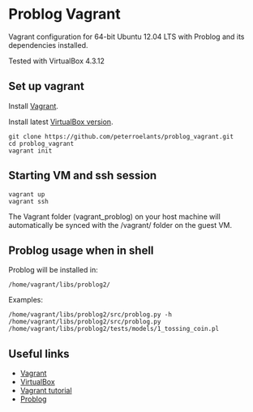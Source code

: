 Problog Vagrant
===============

Vagrant configuration for 64-bit Ubuntu 12.04 LTS with Problog and its dependencies installed.

Tested with VirtualBox 4.3.12

Set up vagrant
--------------

Install [Vagrant](http://www.vagrantup.com/downloads.html).

Install latest [VirtualBox version](https://www.virtualbox.org/wiki/Downloads).

    git clone https://github.com/peterroelants/problog_vagrant.git
    cd problog_vagrant
    vagrant init

Starting VM and ssh session
---------------------------

    vagrant up
    vagrant ssh

The Vagrant folder (vagrant_problog) on your host machine will automatically be synced with the /vagrant/ folder on the guest VM.


Problog usage when in shell
---------------------------

Problog will be installed in:

    /home/vagrant/libs/problog2/

Examples:

    /home/vagrant/libs/problog2/src/problog.py -h
    /home/vagrant/libs/problog2/src/problog.py /home/vagrant/libs/problog2/tests/models/1_tossing_coin.pl



Useful links
------------

- [Vagrant](http://www.vagrantup.com/)
- [VirtualBox](https://www.virtualbox.org/)
- [Vagrant tutorial](http://docs.vagrantup.com/v2/getting-started/index.html)
- [Problog](http://dtai.cs.kuleuven.be/problog/)

